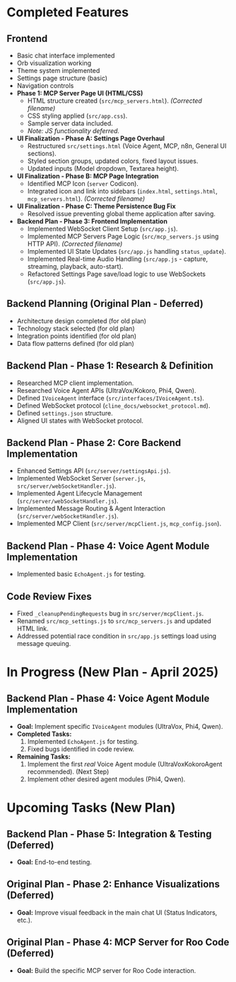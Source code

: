 # Completed Features

## Frontend
- Basic chat interface implemented
- Orb visualization working
- Theme system implemented
- Settings page structure (basic)
- Navigation controls
- **Phase 1: MCP Server Page UI (HTML/CSS)**
    - HTML structure created (`src/mcp_servers.html`). *(Corrected filename)*
    - CSS styling applied (`src/app.css`).
    - Sample server data included.
    - *Note: JS functionality deferred.*
- **UI Finalization - Phase A: Settings Page Overhaul**
    - Restructured `src/settings.html` (Voice Agent, MCP, n8n, General UI sections).
    - Styled section groups, updated colors, fixed layout issues.
    - Updated inputs (Model dropdown, Textarea height).
- **UI Finalization - Phase B: MCP Page Integration**
    - Identified MCP Icon (`server` Codicon).
    - Integrated icon and link into sidebars (`index.html`, `settings.html`, `mcp_servers.html`). *(Corrected filename)*
- **UI Finalization - Phase C: Theme Persistence Bug Fix**
    - Resolved issue preventing global theme application after saving.
- **Backend Plan - Phase 3: Frontend Implementation**
    - Implemented WebSocket Client Setup (`src/app.js`).
    - Implemented MCP Servers Page Logic (`src/mcp_servers.js` using HTTP API). *(Corrected filename)*
    - Implemented UI State Updates (`src/app.js` handling `status_update`).
    - Implemented Real-time Audio Handling (`src/app.js` - capture, streaming, playback, auto-start).
    - Refactored Settings Page save/load logic to use WebSockets (`src/app.js`).

## Backend Planning (Original Plan - Deferred)
- Architecture design completed (for old plan)
- Technology stack selected (for old plan)
- Integration points identified (for old plan)
- Data flow patterns defined (for old plan)

## Backend Plan - Phase 1: Research & Definition
- Researched MCP client implementation.
- Researched Voice Agent APIs (UltraVox/Kokoro, Phi4, Qwen).
- Defined `IVoiceAgent` interface (`src/interfaces/IVoiceAgent.ts`).
- Defined WebSocket protocol (`cline_docs/websocket_protocol.md`).
- Defined `settings.json` structure.
- Aligned UI states with WebSocket protocol.

## Backend Plan - Phase 2: Core Backend Implementation
- Enhanced Settings API (`src/server/settingsApi.js`).
- Implemented WebSocket Server (`server.js`, `src/server/webSocketHandler.js`).
- Implemented Agent Lifecycle Management (`src/server/webSocketHandler.js`).
- Implemented Message Routing & Agent Interaction (`src/server/webSocketHandler.js`).
- Implemented MCP Client (`src/server/mcpClient.js`, `mcp_config.json`).

## Backend Plan - Phase 4: Voice Agent Module Implementation
- Implemented basic `EchoAgent.js` for testing.

## Code Review Fixes
- Fixed `_cleanupPendingRequests` bug in `src/server/mcpClient.js`.
- Renamed `src/mcp_settings.js` to `src/mcp_servers.js` and updated HTML link.
- Addressed potential race condition in `src/app.js` settings load using message queuing.

# In Progress (New Plan - April 2025)

## Backend Plan - Phase 4: Voice Agent Module Implementation
- **Goal:** Implement specific `IVoiceAgent` modules (UltraVox, Phi4, Qwen).
- **Completed Tasks:**
    1. Implemented `EchoAgent.js` for testing.
    2. Fixed bugs identified in code review.
- **Remaining Tasks:**
    1. Implement the first *real* Voice Agent module (UltraVoxKokoroAgent recommended). (Next Step)
    2. Implement other desired agent modules (Phi4, Qwen).

# Upcoming Tasks (New Plan)

## Backend Plan - Phase 5: Integration & Testing (Deferred)
- **Goal:** End-to-end testing.

## Original Plan - Phase 2: Enhance Visualizations (Deferred)
- **Goal:** Improve visual feedback in the main chat UI (Status Indicators, etc.).

## Original Plan - Phase 4: MCP Server for Roo Code (Deferred)
- **Goal:** Build the specific MCP server for Roo Code interaction.
